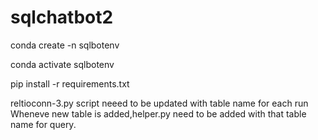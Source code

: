 # sqlchatbot2

conda create -n sqlbotenv

conda activate sqlbotenv

pip install -r requirements.txt

reltioconn-3.py script neeed to be updated with table name for each run
Wheneve new table is added,helper.py need to be added with that table name for query.

